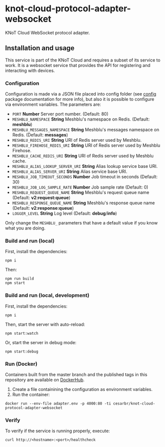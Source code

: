 # knot-cloud-protocol-adapter-websocket

KNoT Cloud WebSocket protocol adapter.

## Installation and usage

This service is part of the KNoT Cloud and requires a subset of its service to work. It is a websocket service that provides the API for registering and interacting with devices.

### Configuration

Configuration is made via a JSON file placed into config folder (see [config](https://www.npmjs.com/package/config) package documentation for more info), but also it is possible to configure via environment variables. The parameters are:

* `PORT` **Number** Server port number. (Default: 80)
* `MESHBLU_NAMESPACE` **String** Meshblu's namespace on Redis. (Default: **meshblu**)
* `MESHBLU_MESSAGES_NAMESPACE` **String** Meshblu's messages namespace on Redis. (Default: **messages**)
* `MESHBLU_REDIS_URI` **String** URI of Redis server used by Meshblu.
* `MESHBLU_FIREHOSE_REDIS_URI` **String** URI of Redis server used by Meshblu Firehose.
* `MESHBLU_CACHE_REDIS_URI` **String** URI of Redis server used by Meshblu cache.
* `MESHBLU_ALIAS_LOOKUP_SERVER_URI` **String** Alias lookup service base URI.
* `MESHBLU_ALIAS_SERVER_URI` **String** Alias service base URI.
* `MESHBLU_JOB_TIMEOUT_SECONDS` **Number** Job timeout in seconds (Default: 30)
* `MESHBLU_JOB_LOG_SAMPLE_RATE` **Number** Job sample rate (Default: 0)
* `MESHBLU_REQUEST_QUEUE_NAME` **String** Meshblu's request queue name (Default: **v2:request:queue**)
* `MESHBLU_RESPONSE_QUEUE_NAME` **String** Meshblu's response queue name (Default: **v2:response:queue**)
* `LOGGER_LEVEL` **String** Log level (Default: **debug**/**info**)

Only change the `MESHBLU_` parameters that have a default value if you know what you are doing.

### Build and run (local)

First, install the dependencies:

```
npm i
```

Then:

```
npm run build
npm start
```

### Build and run (local, development)

First, install the dependencies:

```
npm i
```

Then, start the server with auto-reload:

```
npm start:watch
```

Or, start the server in debug mode:

```
npm start:debug
```

### Run (Docker)

Containers built from the master branch and the published tags in this repository are available on [DockerHub](https://hub.docker.com/r/cesarbr/knot-cloud-protocol-adapter-websocket/).

1. Create a file containining the configuration as environment variables.
1. Run the container:

```
docker run --env-file adapter.env -p 4000:80 -ti cesarbr/knot-cloud-protocol-adapter-websocket
```

### Verify

To verify if the service is running properly, execute:

```
curl http://<hostname>:<port>/healthcheck
```
